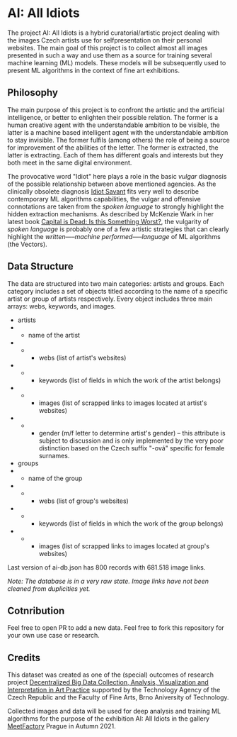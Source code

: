 # AI: All Idiots

The project AI: All Idiots is a hybrid curatorial/artistic project dealing with the images Czech artists use for selfpresentation on their personal websites. The main goal of this project is to collect almost all images presented in such a way and use them as a source for training several machine learning (ML) models. These models will be subsequently used to present ML algorithms in the context of fine art exhibitions.

## Philosophy

The main purpose of this project is to confront the artistic and the artificial intelligence, or better to enlighten their possible relation. The former is a human creative agent with the understandable ambition to be visible, the latter is a machine based intelligent agent with the understandable ambition to stay invisible. The former fulfils (among others) the role of being a source for improvement of the abilities of the letter. The former is extracted, the latter is extracting. Each of them has different goals and interests but they both meet in the same digital environment.

The provocative word "Idiot" here plays a role in the basic *vulgar* diagnosis of the possible relationship between above mentioned agencies. As the clinically obsolete diagnosis [Idiot Savant](https://www.dictionary.com/browse/idiot-savant) fits very well to describe contemporary ML algorithms capabilities, the vulgar and offensive connotations are taken from the *spoken language* to strongly highlight the hidden extraction mechanisms. As described by McKenzie Wark in her latest book [Capital is Dead: Is this Something Worst?](https://monoskop.org/images/5/5e/Wark_McKenzie_Capital_Is_Dead_Is_This_Something_Worse_2019.pdf), the vulgarity of *spoken language* is probably one of a few artistic strategies that can clearly highlight the *written—–machine performed—–language* of ML algorithms (the Vectors).

## Data Structure

The data are structured into two main categories: artists and groups. Each category includes a set of objects titled according to the name of a specific artist or group of artists respectively. Every object includes three main arrays: webs, keywords, and images.

+ artists
+ + name of the artist
+ + + webs (list of artist's websites)
+ + + keywords (list of fields in which the work of the artist belongs)
+ + + images (list of scrapped links to images located at artist's websites)
+ + + gender (m/f letter to determine artist's gender) – this attribute is subject to discussion and is only implemented by the very poor distinction based on the Czech suffix "-ová" specific for female surnames.
+ groups
+ + name of the group
+ + + webs (list of group's websites)
+ + + keywords (list of fields in which the work of the group belongs)
+ + + images (list of scrapped links to images located at group's websites)

Last version of ai-db.json has 800 records with 681.518 image links.

*Note: The database is in a very raw state. Image links have not been cleaned from duplicities yet.*

## Cotnribution

Feel free to open PR to add a new data. Feel free to fork this repository for your own use case or research.

## Credits

This dataset was created as one of the (special) outcomes of research project [Decentralized Big Data Collection, Analysis, Visualization and Interpretation in Art Practice](https://datatata.info) supported by the Technology Agency of the Czech Republic and the Faculty of Fine Arts, Brno Aniversity of Technology.

Collected images and data will be used for deep analysis and training ML algorithms for the purpose of the exhibition AI: All Idiots in the gallery [MeetFactory](http://www.meetfactory.cz/en/) Prague in Autumn 2021.